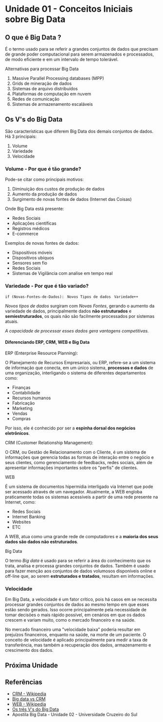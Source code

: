 # Unidade 01 - Conceitos Iniciais sobre Big Data

## O que é Big Data ?

É o termo usado para se referir a grandes conjuntos de dados que precisam de grande poder computacional para serem armazenados e processados, de modo eficiente e em um intervalo de tempo tolerável.

Alternativas para processar Big Data

1. Massive Parallel Processing databases (MPP)
2. Grids de mineração de dados
3. Sistemas de arquivo distribuídos
4. Plataformas de computação em nuvem
5. Redes de comunicação
6. Sistemas de armazenamento escaláveis

## Os V's do Big Data

São características que diferem Big Data dos demais conjuntos de dados. Há 3 principais:

1. Volume
2. Variedade
3. Velocidade

### Volume - Por que é tão grande?

Pode-se citar como principais motivos:

1. Diminuição dos custos de produção de dados
2. Aumento da produção de dados
3. Surgimento de novas fontes de dados (Internet das Coisas)

Onde Big Data está presente:

- Redes Sociais
- Aplicações científicas
- Registros médicos
- E-commerce

Exemplos de novas fontes de dados:

- Dispositivos móveis
- Dispositivos ubíquos
- Sensores sem fio
- Redes Sociais
- Sistemas de Vigilância com analise em tempo real

### Variedade - Por que é tão variado?

`if (Novas-Fontes-de-Dados):`
` Novos Tipos de dados`
` Variedade++`

_Novos tipos de dados_ surgiram com _Novas Fontes_, gerando o aumento da variedade de dados, principalmente dados **não estruturados** e **semiestruturados**, os quais não são facilmente processados por sistemas atuais.

_A capacidade de processar esses dados gera vantagens competitivas._

#### Diferenciando ERP, CRM, WEB e Big Data

ERP (Enterprise Resource Planning):

O Planejamento de Recursos Empresariais, ou ERP, refere-se a um sistema de informação que conecta, em um único sistema, **processos e dados** de uma organização, interligando o sistema de diferentes departamentos como:

- Finanças
- Contabilidade
- Recursos humanos
- Fabricação
- Marketing
- Vendas
- Compras

Por isso, ele é conhecido por ser a **espinha dorsal dos negócios eletrônicos**.

CRM (Customer Relationship Management):

O CRM, ou Gestão de Relacionamento com o Cliente, é um sistema de informações que gerencia todas as formas de interação entre o negócio e seus clientes, como gerenciamento de feedbacks, redes sociais, além de apresentar informações importantes sobre os "perfis" de clientes.

WEB

É um sistema de documentos hipermídia interligado via Internet que pode ser acessado através de um navegador. Atualmente, a WEB engloba praticamente todas os sistemas acessíveis a partir de uma rede presente na Internet, como:

- Redes Sociais
- Internet Banking
- Websites
- ETC

A WEB, atua como uma grande rede de computadores e a **maioria dos seus dados são dados não estruturados**.

Big Data

O termo _Big data_ é usado para se referir a área do conhecimento que os trata, analisa e processa grandes conjuntos de dados. Também é usado para fazer menção aos conjuntos de dados volumosos disponíveis online e off-line que, ao serem **estruturados e tratados**, resultam em informações.

### Velocidade

Em Big Data, a velocidade é um fator crítico, pois há casos em se necessita processar grandes conjuntos de dados ao mesmo tempo em que esses estão sendo gerados. Isso ocorre principalmente pela necessidade de tomar decisões o mais rápido possível, em cenários em que os dados crescem e variam muito, como o mercado financeiro e na saúde.

No mercado financeiro uma "velocidade baixa" poderia resultar em prejuízos financeiros, enquanto na saúde, na morte de um paciente. O conceito de velocidade é aplicado principalmente para medir a taxa de transferência, mas também a recuperação dos dados, armazenamento e crescimento dos dados.

## Próxima Unidade

[](../Unidade02/)

## Referências

- [CRM - Wikipedia](https://pt.wikipedia.org/wiki/Gest%C3%A3o_de_relacionamento_com_o_cliente)
- [Big data vs CRM](https://canaltech.com.br/big-data/CRM-e-BIG-Data-qual-a-diferenca/)
- [WEB - Wikipedia](https://pt.wikipedia.org/wiki/World_Wide_Web)
- [Os três V's do Big Data](https://blogs.oracle.com/health-sciences/post/the-three-vx27s-of-big-data-volume-velocity-and-variety#:~:text=The%20Three%20V's%20of%20Big%20Data%3A%20Volume%2C%20Velocity%2C%20and%20Variety)
- Apostila Big Data - Unidade 02 - Universidade Cruzeiro do Sul
